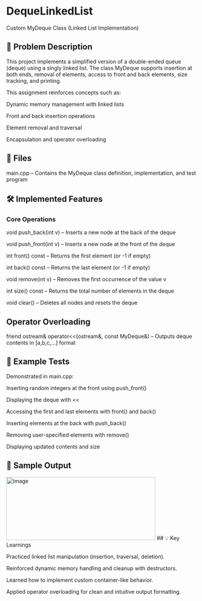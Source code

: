 # DequeLinkedList

Custom MyDeque Class (Linked List Implementation)


## 📖 Problem Description

This project implements a simplified version of a double-ended queue (deque) using a singly linked list. The class MyDeque supports insertion at both ends, removal of elements, access to front and back elements, size tracking, and printing.

This assignment reinforces concepts such as:

Dynamic memory management with linked lists

Front and back insertion operations

Element removal and traversal

Encapsulation and operator overloading

## 📂 Files

main.cpp – Contains the MyDeque class definition, implementation, and test program

## 🛠️ Implemented Features
### Core Operations

void push_back(int v) – Inserts a new node at the back of the deque

void push_front(int v) – Inserts a new node at the front of the deque

int front() const – Returns the first element (or -1 if empty)

int back() const – Returns the last element (or -1 if empty)

void remove(int v) – Removes the first occurrence of the value v

int size() const – Returns the total number of elements in the deque

void clear() – Deletes all nodes and resets the deque

## Operator Overloading

friend ostream& operator<<(ostream&, const MyDeque&) – Outputs deque contents in [a,b,c,...] format

## 🧪 Example Tests

Demonstrated in main.cpp:

Inserting random integers at the front using push_front()

Displaying the deque with <<

Accessing the first and last elements with front() and back()

Inserting elements at the back with push_back()

Removing user-specified elements with remove()

Displaying updated contents and size

## 📸 Sample Output

<img width="394" height="167" alt="image" src="https://github.com/user-attachments/assets/60e3357a-4b14-436c-8cbf-2f5cd78fc611" />
## 💡 Key Learnings

Practiced linked list manipulation (insertion, traversal, deletion).

Reinforced dynamic memory handling and cleanup with destructors.

Learned how to implement custom container-like behavior.

Applied operator overloading for clean and intuitive output formatting.
